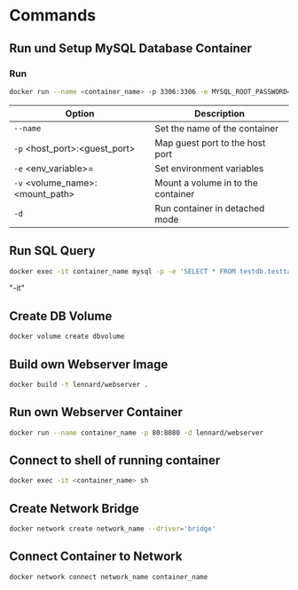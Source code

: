 # Commands
## Run und Setup MySQL Database Container
### Run
```bash
docker run --name <container_name> -p 3306:3306 -e MYSQL_ROOT_PASSWORD=123 -e MYSQL_DATABASE=testdb -v dbvolume:/var/lib/mysql -d mysql
```
| Option                    | Description                                                          |
|---------------------------|----------------------------------------------------------------------|
| `--name`          | Set the name of the container                                   |
| `-p` <host_port>:<guest_port> | Map guest port to the host port |
| `-e` <env_variable>=<value>         | Set environment variables |
| `-v` <volume_name>:<mount_path>         | Mount a volume in to the container |
| `-d`         | Run container in detached mode |
## Run SQL Query
```bash
docker exec -it container_name mysql -p -e 'SELECT * FROM testdb.testtable'
```
"-it"  
## Create DB Volume
```bash
docker volume create dbvolume
```
## Build own Webserver Image
```bash
docker build -t lennard/webserver .
```

## Run own Webserver Container
```bash
docker run --name container_name -p 80:8080 -d lennard/webserver
```
## Connect to shell of running container
```bash
docker exec -it <container_name> sh
```
## Create Network Bridge
```bash
docker network create network_name --driver='bridge'
```
## Connect Container to Network
```bash
docker network connect network_name container_name
```